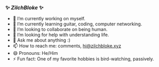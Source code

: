 ### ✨ _**ZilchBloke**_ ✨

- 🔭 I’m currently working on myself.
- 🌱 I’m currently learning guitar, coding, computer networking.
- 👯 I’m looking to collaborate on being human.
- 🤔 I’m looking for help with understanding life.
- 💬 Ask me about anything :) 
- 📫 How to reach me: comments, hi@zilchbloke.xyz
- 😄 Pronouns: He/Him
- ⚡ Fun fact: One of my favorite hobbies is bird-watching, passively.
